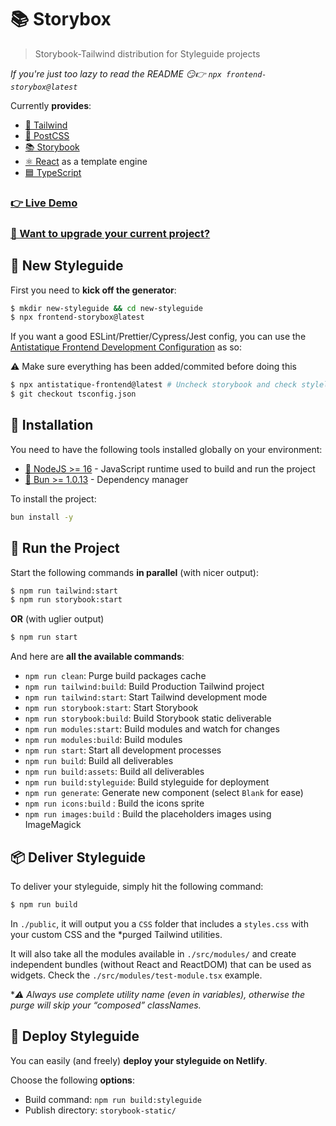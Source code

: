 # 📚 Storybox

> Storybook-Tailwind distribution for Styleguide projects

*If you're just too lazy to read the README  😏👉 `npx frontend-storybox@latest`*

Currently **provides**:
- [🌊 Tailwind](https://tailwindcss.com/)
- [🔺 PostCSS](https://postcss.org/)
- [📚 Storybook](https://storybook.js.org/)
- [⚛️ React](https://react.com/) as a template engine
- [🟦 TypeScript](https://www.typescriptlang.org/)

### [👉  Live Demo](https://frontend-storybox.netlify.app)

### [🔢  Want to upgrade your current project?](./MIGRATION_GUIDE.md)

## 🎉 New Styleguide

First you need to **kick off the generator**:

```bash
$ mkdir new-styleguide && cd new-styleguide
$ npx frontend-storybox@latest
```

If you want a good ESLint/Prettier/Cypress/Jest config, you can use the [Antistatique Frontend Development Configuration](https://github.com/antistatique/frontend-development-configuration) as so:

⚠️ Make sure everything has been added/commited before doing this

```bash
$ npx antistatique-frontend@latest # Uncheck storybook and check stylelint, obviously
$ git checkout tsconfig.json
```

## 🔧 Installation

You need to have the following tools installed globally on your environment:

- [📗 NodeJS >= 16](https://nodejs.org/en/) - JavaScript runtime used to build and run the project
- [🥟 Bun >= 1.0.13](https://bun.sh/) - Dependency manager

To install the project:

```bash
bun install -y
```


## 🏁 Run the Project

Start the following commands **in parallel** (with nicer output):

```bash
$ npm run tailwind:start
$ npm run storybook:start
```

**OR** (with uglier output)

```bash
$ npm run start
```

And here are **all the available commands**:

- `npm run clean`: Purge build packages cache
- `npm run tailwind:build`: Build Production Tailwind project
- `npm run tailwind:start`: Start Tailwind development mode 
- `npm run storybook:start`: Start Storybook
- `npm run storybook:build`: Build Storybook static deliverable
- `npm run modules:start`: Build modules and watch for changes
- `npm run modules:build`: Build modules
- `npm run start`: Start all development processes
- `npm run build`: Build all deliverables
- `npm run build:assets`: Build all deliverables
- `npm run build:styleguide`: Build styleguide for deployment
- `npm run generate`: Generate new component (select `Blank` for ease)
- `npm run icons:build` : Build the icons sprite
- `npm run images:build` : Build the placeholders images using ImageMagick


## 📦 Deliver Styleguide

To deliver your styleguide, simply hit the following command:

```bash
$ npm run build
```

In `./public`, it will output you a `CSS` folder that includes a `styles.css` with your custom CSS and the *purged Tailwind utilities.

It will also take all the modules available in `./src/modules/` and create independent bundles (without React and ReactDOM) that can be used as widgets. Check the `./src/modules/test-module.tsx` example.

**⚠️ Always use complete utility name (even in variables), otherwise the purge will skip your “composed” classNames.*

## 🚀 Deploy Styleguide

You can easily (and freely) **deploy your styleguide on Netlify**.

Choose the following **options**:
- Build command: `npm run build:styleguide`
- Publish directory: `storybook-static/`
